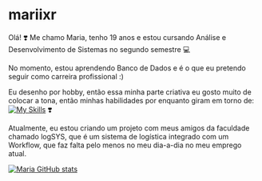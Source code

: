 # mariixr
Olá! ❣️
Me chamo Maria, tenho 19 anos e estou cursando Análise e Desenvolvimento de Sistemas no segundo semestre 💻

No momento, estou aprendendo Banco de Dados e é o que eu pretendo seguir como carreira profissional :)

Eu desenho por hobby, então essa minha parte criativa eu gosto muito de colocar a tona, então minhas
habilidades por enquanto giram em torno de:
[![My Skills](https://skillicons.dev/icons?i=js,html,css)](https://skillicons.dev) ❣️


Atualmente, eu estou criando um projeto com meus amigos da faculdade chamado logSYS, que é um sistema de
logística integrado com um Workflow, que faz falta pelo menos no meu dia-a-dia no meu emprego atual.

[![Maria GitHub stats](https://github-readme-stats.vercel.app/api?username=mariiixr)](https://github.com/mariiixr/github-readme-stats)
